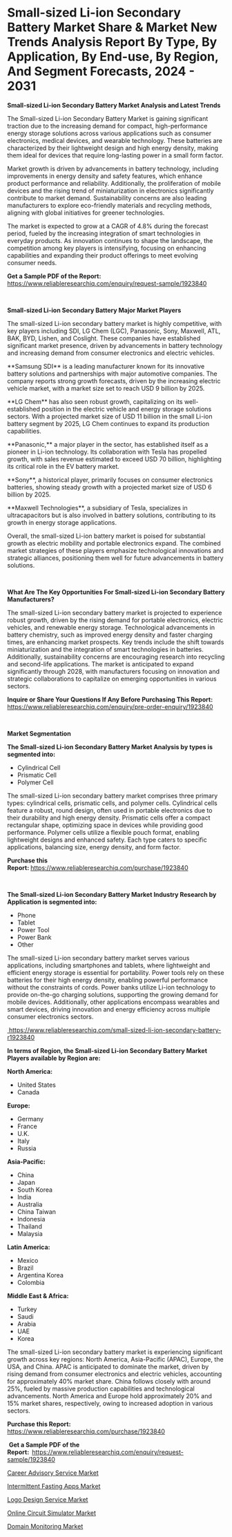 <p><h1>Small-sized Li-ion Secondary Battery Market Share & Market New Trends Analysis Report By Type, By Application, By End-use, By Region, And Segment Forecasts, 2024 - 2031</h1></p><p><strong>Small-sized Li-ion Secondary Battery Market Analysis and Latest Trends</strong></p>
<p><p>The Small-sized Li-ion Secondary Battery Market is gaining significant traction due to the increasing demand for compact, high-performance energy storage solutions across various applications such as consumer electronics, medical devices, and wearable technology. These batteries are characterized by their lightweight design and high energy density, making them ideal for devices that require long-lasting power in a small form factor.</p><p>Market growth is driven by advancements in battery technology, including improvements in energy density and safety features, which enhance product performance and reliability. Additionally, the proliferation of mobile devices and the rising trend of miniaturization in electronics significantly contribute to market demand. Sustainability concerns are also leading manufacturers to explore eco-friendly materials and recycling methods, aligning with global initiatives for greener technologies.</p><p>The market is expected to grow at a CAGR of 4.8% during the forecast period, fueled by the increasing integration of smart technologies in everyday products. As innovation continues to shape the landscape, the competition among key players is intensifying, focusing on enhancing capabilities and expanding their product offerings to meet evolving consumer needs.</p></p>
<p><strong>Get a Sample PDF of the Report:&nbsp;</strong> <a href="https://www.reliableresearchiq.com/enquiry/request-sample/1923840?utm_campaign=1744&utm_medium=2&utm_source=Github&utm_content=ia&utm_term=24102024&utm_id=small-sized-li-ion-secondary-battery">https://www.reliableresearchiq.com/enquiry/request-sample/1923840</a></p>
<p>&nbsp;</p>
<p><strong>Small-sized Li-ion Secondary Battery Major Market Players</strong></p>
<p><p>The small-sized Li-ion secondary battery market is highly competitive, with key players including SDI, LG Chem (LGC), Panasonic, Sony, Maxwell, ATL, BAK, BYD, Lishen, and Coslight. These companies have established significant market presence, driven by advancements in battery technology and increasing demand from consumer electronics and electric vehicles.</p><p>**Samsung SDI** is a leading manufacturer known for its innovative battery solutions and partnerships with major automotive companies. The company reports strong growth forecasts, driven by the increasing electric vehicle market, with a market size set to reach USD 9 billion by 2025.</p><p>**LG Chem** has also seen robust growth, capitalizing on its well-established position in the electric vehicle and energy storage solutions sectors. With a projected market size of USD 11 billion in the small Li-ion battery segment by 2025, LG Chem continues to expand its production capabilities.</p><p>**Panasonic,** a major player in the sector, has established itself as a pioneer in Li-ion technology. Its collaboration with Tesla has propelled growth, with sales revenue estimated to exceed USD 70 billion, highlighting its critical role in the EV battery market.</p><p>**Sony**, a historical player, primarily focuses on consumer electronics batteries, showing steady growth with a projected market size of USD 6 billion by 2025.</p><p>**Maxwell Technologies**, a subsidiary of Tesla, specializes in ultracapacitors but is also involved in battery solutions, contributing to its growth in energy storage applications.</p><p>Overall, the small-sized Li-ion battery market is poised for substantial growth as electric mobility and portable electronics expand. The combined market strategies of these players emphasize technological innovations and strategic alliances, positioning them well for future advancements in battery solutions.</p></p>
<p>&nbsp;</p>
<p><strong>What Are The Key Opportunities For Small-sized Li-ion Secondary Battery Manufacturers?</strong></p>
<p><p>The small-sized Li-ion secondary battery market is projected to experience robust growth, driven by the rising demand for portable electronics, electric vehicles, and renewable energy storage. Technological advancements in battery chemistry, such as improved energy density and faster charging times, are enhancing market prospects. Key trends include the shift towards miniaturization and the integration of smart technologies in batteries. Additionally, sustainability concerns are encouraging research into recycling and second-life applications. The market is anticipated to expand significantly through 2028, with manufacturers focusing on innovation and strategic collaborations to capitalize on emerging opportunities in various sectors.</p></p>
<p><strong>Inquire or Share Your Questions If Any Before Purchasing This Report:</strong> <a href="https://www.reliableresearchiq.com/enquiry/pre-order-enquiry/1923840?utm_campaign=1744&utm_medium=2&utm_source=Github&utm_content=ia&utm_term=24102024&utm_id=small-sized-li-ion-secondary-battery">https://www.reliableresearchiq.com/enquiry/pre-order-enquiry/1923840</a></p>
<p>&nbsp;</p>
<p><strong>Market Segmentation</strong></p>
<p><strong>The Small-sized Li-ion Secondary Battery Market Analysis by types is segmented into:</strong></p>
<p><ul><li>Cylindrical Cell</li><li>Prismatic Cell</li><li>Polymer Cell</li></ul></p>
<p><p>The small-sized Li-ion secondary battery market comprises three primary types: cylindrical cells, prismatic cells, and polymer cells. Cylindrical cells feature a robust, round design, often used in portable electronics due to their durability and high energy density. Prismatic cells offer a compact rectangular shape, optimizing space in devices while providing good performance. Polymer cells utilize a flexible pouch format, enabling lightweight designs and enhanced safety. Each type caters to specific applications, balancing size, energy density, and form factor.</p></p>
<p><strong>Purchase this Report:&nbsp;</strong><a href="https://www.reliableresearchiq.com/purchase/1923840?utm_campaign=1744&utm_medium=2&utm_source=Github&utm_content=ia&utm_term=24102024&utm_id=small-sized-li-ion-secondary-battery">https://www.reliableresearchiq.com/purchase/1923840</a></p>
<p>&nbsp;</p>
<p><strong>The Small-sized Li-ion Secondary Battery Market Industry Research by Application is segmented into:</strong></p>
<p><ul><li>Phone</li><li>Tablet</li><li>Power Tool</li><li>Power Bank</li><li>Other</li></ul></p>
<p><p>The small-sized Li-ion secondary battery market serves various applications, including smartphones and tablets, where lightweight and efficient energy storage is essential for portability. Power tools rely on these batteries for their high energy density, enabling powerful performance without the constraints of cords. Power banks utilize Li-ion technology to provide on-the-go charging solutions, supporting the growing demand for mobile devices. Additionally, other applications encompass wearables and smart devices, driving innovation and energy efficiency across multiple consumer electronics sectors.</p></p>
<p><a href="https://www.reliableresearchiq.com/small-sized-li-ion-secondary-battery-r1923840?utm_campaign=1744&utm_medium=2&utm_source=Github&utm_content=ia&utm_term=24102024&utm_id=small-sized-li-ion-secondary-battery">&nbsp;https://www.reliableresearchiq.com/small-sized-li-ion-secondary-battery-r1923840</a></p>
<p><strong>In terms of Region, the Small-sized Li-ion Secondary Battery Market Players available by Region are:</strong></p>
<p>
    <p> <strong> North America: </strong>
        <ul>
            <li>United States</li>
            <li>Canada</li>
        </ul>
        </p> 
    <p> <strong> Europe: </strong>
        <ul>
            <li>Germany</li>
            <li>France</li>
            <li>U.K.</li>
            <li>Italy</li>
            <li>Russia</li>
        </ul>
        </p> 
    <p> <strong> Asia-Pacific: </strong>
        <ul>
            <li>China</li>
            <li>Japan</li>
            <li>South Korea</li>
            <li>India</li>
            <li>Australia</li>
            <li>China Taiwan</li>
            <li>Indonesia</li>
            <li>Thailand</li>
            <li>Malaysia</li>
        </ul>
        </p> 
    <p> <strong> Latin America: </strong>
        <ul>
            <li>Mexico</li>
            <li>Brazil</li>
            <li>Argentina Korea</li>
            <li>Colombia</li>
        </ul>
        </p> 
    <p> <strong> Middle East & Africa: </strong>
        <ul>
            <li>Turkey</li>
            <li>Saudi</li>
            <li>Arabia</li>
            <li>UAE</li>
            <li>Korea</li>
        </ul>
    </p>
    </p>
<p><p>The small-sized Li-ion secondary battery market is experiencing significant growth across key regions: North America, Asia-Pacific (APAC), Europe, the USA, and China. APAC is anticipated to dominate the market, driven by rising demand from consumer electronics and electric vehicles, accounting for approximately 40% market share. China follows closely with around 25%, fueled by massive production capabilities and technological advancements. North America and Europe hold approximately 20% and 15% market shares, respectively, owing to increased adoption in various sectors.</p></p>
<p><strong>Purchase this Report: </strong><a href="https://www.reliableresearchiq.com/purchase/1923840?utm_campaign=1744&utm_medium=2&utm_source=Github&utm_content=ia&utm_term=24102024&utm_id=small-sized-li-ion-secondary-battery">https://www.reliableresearchiq.com/purchase/1923840</a></p>
<p>&nbsp;<strong>Get a Sample PDF of the Report:&nbsp;&nbsp;</strong><a href="https://www.reliableresearchiq.com/enquiry/request-sample/1923840?utm_campaign=1744&utm_medium=2&utm_source=Github&utm_content=ia&utm_term=24102024&utm_id=small-sized-li-ion-secondary-battery">https://www.reliableresearchiq.com/enquiry/request-sample/1923840</a></p>
<p><strong></strong></p>
<p><p><a href="https://www.linkedin.com/pulse/career-advisory-service-market-revolution-2024-2031-trends-bliec?utm_campaign=1744&utm_medium=2&utm_source=Github&utm_content=ia&utm_term=24102024&utm_id=small-sized-li-ion-secondary-battery">Career Advisory Service Market</a></p><p><a href="https://www.linkedin.com/pulse/global-perspectives-intermittent-fasting-apps-market-trends-challenges-0xsxf?utm_campaign=1744&utm_medium=2&utm_source=Github&utm_content=ia&utm_term=24102024&utm_id=small-sized-li-ion-secondary-battery">Intermittent Fasting Apps Market</a></p><p><a href="https://www.linkedin.com/pulse/logo-design-service-value-chain-analysis-from-raw-materials-sezdc?utm_campaign=1744&utm_medium=2&utm_source=Github&utm_content=ia&utm_term=24102024&utm_id=small-sized-li-ion-secondary-battery">Logo Design Service Market</a></p><p><a href="https://www.linkedin.com/pulse/online-circuit-simulator-market-size-share-analysis--kbgbf?utm_campaign=1744&utm_medium=2&utm_source=Github&utm_content=ia&utm_term=24102024&utm_id=small-sized-li-ion-secondary-battery">Online Circuit Simulator Market</a></p><p><a href="https://www.linkedin.com/pulse/domain-monitoring-market-indicators-size-regional-breakdown-player-8sy0f?utm_campaign=1744&utm_medium=2&utm_source=Github&utm_content=ia&utm_term=24102024&utm_id=small-sized-li-ion-secondary-battery">Domain Monitoring Market</a></p></p>